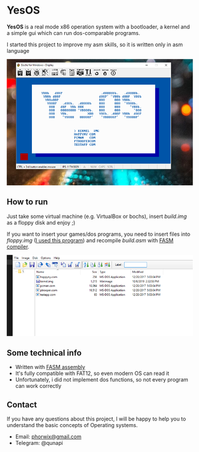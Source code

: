 # YesOS

**YesOS** is a real mode x86 operation system with a bootloader, a kernel and a simple gui which can run dos-comparable programs.

I started this project to improve my asm skills, so it is written only in asm language

![OS screenshot](Yes.png)

## How to run

Just take some virtual machine (e.g. VirtualBox or bochs), insert _build.img_ as a floppy disk and enjoy ;)

If you want to insert your games/dos programs, you need to insert files into _floppy.img_ ([I used this program](http://www.winimage.com/)) and recompile _build.asm_ with
[FASM compiler](https://flatassembler.net/).

![Files screenshot](files.png)

## Some technical info

- Written with [FASM assembly](https://flatassembler.net/)
- It's fully compatible with FAT12, so even modern OS can read it
- Unfortunately, i did not implement dos functions, so not every program can work correctly

## Contact

If you have any questions about this project, I will be happy to help you to understand the basic concepts of
Operating systems.

- Email: phorwix@gmail.com
- Telegram: @qunapi
